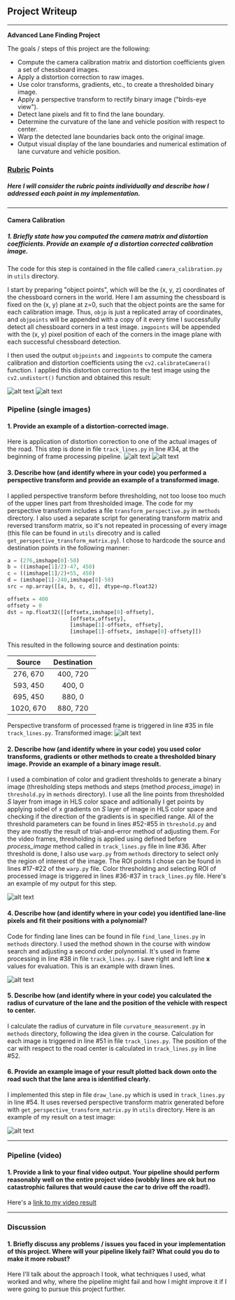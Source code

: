 ## Project Writeup

---
**Advanced Lane Finding Project**

The goals / steps of this project are the following:

* Compute the camera calibration matrix and distortion coefficients given a set of chessboard images.
* Apply a distortion correction to raw images.
* Use color transforms, gradients, etc., to create a thresholded binary image.
* Apply a perspective transform to rectify binary image ("birds-eye view").
* Detect lane pixels and fit to find the lane boundary.
* Determine the curvature of the lane and vehicle position with respect to center.
* Warp the detected lane boundaries back onto the original image.
* Output visual display of the lane boundaries and numerical estimation of lane curvature and vehicle position.

[//]: # (Image References)

[image1]: ./camera_cal/calibration2.jpg "Distorted"
[image2]: ./camera_cal/result.jpg "Undistorted"
[image3]: ./test_images/straight_lines1.jpg "Distorted"
[image4]: ./test_images/result.jpg "Undistorted"
[image5]: ./test_images/result_transformed.jpg "Transformed"
[image6]: ./test_images/result_thresholded.jpg "Thresholded and warped"
[image7]: ./test_images/result_with_lines.jpg "With lines"
[image8]: ./test_images/result_final.jpg "With lines"
[video1]: ./project_video.mp4 "Video"

### [Rubric](https://review.udacity.com/#!/rubrics/571/view) Points

##### Here I will consider the rubric points individually and describe how I addressed each point in my implementation.  

---

#### Camera Calibration

##### 1. Briefly state how you computed the camera matrix and distortion coefficients. Provide an example of a distortion corrected calibration image.

The code for this step is contained in the file called `camera_calibration.py` in `utils` directory.  

I start by preparing "object points", which will be the (x, y, z) coordinates of the chessboard corners in the world. Here I am assuming the chessboard is fixed on the (x, y) plane at z=0, such that the object points are the same for each calibration image.  Thus, `objp` is just a replicated array of coordinates, and `objpoints` will be appended with a copy of it every time I successfully detect all chessboard corners in a test image.  `imgpoints` will be appended with the (x, y) pixel position of each of the corners in the image plane with each successful chessboard detection.  

I then used the output `objpoints` and `imgpoints` to compute the camera calibration and distortion coefficients using the `cv2.calibrateCamera()` function.  I applied this distortion correction to the test image using the `cv2.undistort()` function and obtained this result: 

![alt text][image1] ![alt text][image2]

### Pipeline (single images)

#### 1. Provide an example of a distortion-corrected image.

Here is application of distortion correction to one of the actual images of the road. This step is done in file `track_lines.py` in line #34, at the beginning of frame processing pipeline.
![alt text][image3] ![alt text][image4]

#### 3. Describe how (and identify where in your code) you performed a perspective transform and provide an example of a transformed image.

I applied perspective transform before thresholding, not too loose too much of the upper lines part from thresholded image.
The code for my perspective transform includes a file `transform_perspective.py` in `methods` directory. I also used a separate script for generating transform matrix and reversed transform matrix, so it's not repeated in processing of every image (this file can be found in `utils` direcotry and is called `get_perspective_transform_matrix.py`).
I chose to hardcode the source and destination points in the following manner:

```python
a = (276,imshape[0]-50)
b = ((imshape[1]/2)-47, 450)
c = ((imshape[1]/2)+55, 450)
d = (imshape[1]-240,imshape[0]-50)
src = np.array([[a, b, c, d]], dtype=np.float32)

offsetx = 400
offsety = 0
dst = np.float32([[offsetx,imshape[0]-offsety], 
                    [offsetx,offsety], 
                    [imshape[1]-offsetx, offsety], 
                    [imshape[1]-offsetx, imshape[0]-offsety]])
```

This resulted in the following source and destination points:

| Source        | Destination   | 
|:-------------:|:-------------:| 
| 276, 670      | 400, 720        | 
| 593, 450      | 400, 0      |
| 695, 450     | 880, 0      |
| 1020, 670      | 880, 720        |

Perspective transform of processed frame is triggered in line #35 in file `track_lines.py`.
Transformed image:
![alt text][image5]


#### 2. Describe how (and identify where in your code) you used color transforms, gradients or other methods to create a thresholded binary image.  Provide an example of a binary image result.

I used a combination of color and gradient thresholds to generate a binary image (thresholding steps methods and steps (method _process_image_) in `threshold.py` in `methods` directory). I use all the line points from thresholded *S* layer from image in HLS color space and aditionally I get points by applying sobel of x gradients on *S* layer of image in HLS color space and checking if the direction of the gradients is in specified range. All of the threshold parameters can be found in lines #52-#55 in `threshold.py` and they are mostly the result of trial-and-error method of adjusting them.
For the video frames, thresholding is applied using defined before _process_image_ method called in `track_lines.py` file in line #36. After threshold is done, I also use `warp.py` from `methods` directory to select only the region of interest of the image. The ROI points I chose can be found in lines #17-#22 of the `warp.py` file.
Color thresholding and selecting ROI of processed image is triggered in lines #36-#37 in `track_lines.py` file.
Here's an example of my output for this step.

![alt text][image6]


#### 4. Describe how (and identify where in your code) you identified lane-line pixels and fit their positions with a polynomial?

Code for finding lane lines can be found in file `find_lane_lines.py` in `methods` directory. I used the method shown in the course with window search and adjusting a second order polynomial. It's used in frame processing in line #38 in file `track_lines.py`. I save right and left line **x** values for evaluation. This is an example with drawn lines.

![alt text][image7]

#### 5. Describe how (and identify where in your code) you calculated the radius of curvature of the lane and the position of the vehicle with respect to center.

I calculate the radius of curvature in file `curvature_measurement.py` in `methods` directory, following the idea given in the course. Calculation for each image is triggered in line #51 in file `track_lines.py`. The position of the car with respect to the road center is calculated in `track_lines.py` in line #52.

#### 6. Provide an example image of your result plotted back down onto the road such that the lane area is identified clearly.

I implemented this step in file `draw_lane.py` which is used in `track_lines.py` in line #54.  It uses reversed perspective transform matrix generated before with `get_perspective_transform_matrix.py` in `utils` directory. Here is an example of my result on a test image:

![alt text][image8]

---

### Pipeline (video)

#### 1. Provide a link to your final video output.  Your pipeline should perform reasonably well on the entire project video (wobbly lines are ok but no catastrophic failures that would cause the car to drive off the road!).

Here's a [link to my video result](./project_video.mp4)

---

### Discussion

#### 1. Briefly discuss any problems / issues you faced in your implementation of this project.  Where will your pipeline likely fail?  What could you do to make it more robust?

Here I'll talk about the approach I took, what techniques I used, what worked and why, where the pipeline might fail and how I might improve it if I were going to pursue this project further.  
